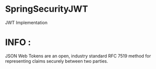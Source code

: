 # SpringSecurityJWT
JWT Implementation

# INFO :
JSON Web Tokens are an open, industry standard RFC 7519 method for representing claims securely between two parties.



